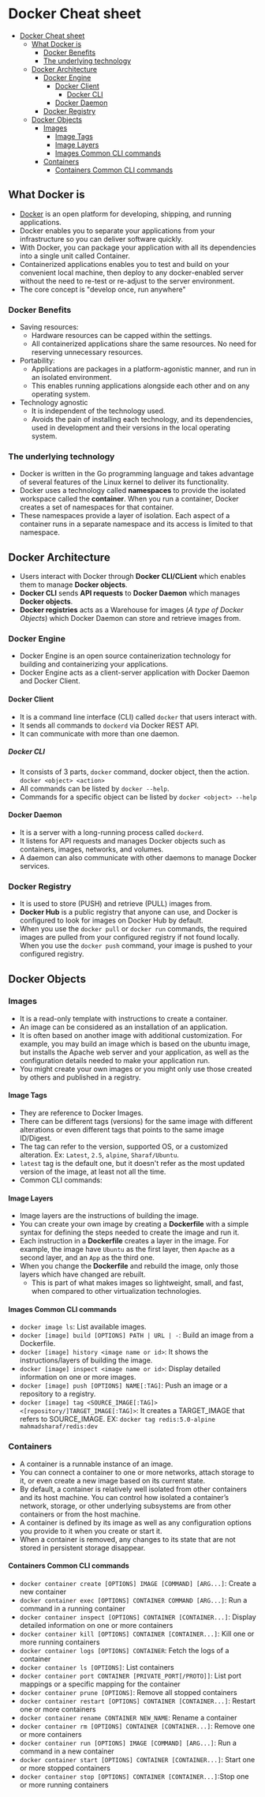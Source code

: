 # Docker Cheat sheet

- [Docker Cheat sheet](#docker-cheat-sheet)
  - [What Docker is](#what-docker-is)
    - [Docker Benefits](#docker-benefits)
    - [The underlying technology](#the-underlying-technology)
  - [Docker Architecture](#docker-architecture)
    - [Docker Engine](#docker-engine)
      - [Docker Client](#docker-client)
        - [Docker CLI](#docker-cli)
      - [Docker Daemon](#docker-daemon)
    - [Docker Registry](#docker-registry)
  - [Docker Objects](#docker-objects)
    - [Images](#images)
      - [Image Tags](#image-tags)
      - [Image Layers](#image-layers)
      - [Images Common CLI commands](#images-common-cli-commands)
    - [Containers](#containers)
      - [Containers Common CLI commands](#containers-common-cli-commands)

## What Docker is

- [Docker](https://docker.com) is an open platform for developing, shipping, and running applications.
- Docker enables you to separate your applications from your infrastructure so you can deliver software quickly.
- With Docker, you can package your application with all its dependencies into a single unit called Container.
- Containerized applications enables you to test and build on your convenient local machine, then deploy to any docker-enabled server without the need to re-test or re-adjust to the server environment.
- The core concept is "develop once, run anywhere"

### Docker Benefits

- Saving resources:
  - Hardware resources can be capped within the settings.
  - All containerized applications share the same resources. No need for reserving unnecessary resources.
- Portability:
  - Applications are packages in a platform-agonistic manner, and run in an isolated environment.
  - This enables running applications alongside each other and on any operating system.
- Technology agnostic
  - It is independent of the technology used.
  - Avoids the pain of installing each technology, and its dependencies, used in development and their versions in the local operating system.

### The underlying technology

- Docker is written in the Go programming language and takes advantage of several features of the Linux kernel to deliver its functionality.
- Docker uses a technology called **namespaces** to provide the isolated workspace called the **container**. When you run a container, Docker creates a set of namespaces for that container.
- These namespaces provide a layer of isolation. Each aspect of a container runs in a separate namespace and its access is limited to that namespace.

## Docker Architecture

- Users interact with Docker through **Docker CLI/CLient** which enables them to manage **Docker objects**.
- **Docker CLI** sends **API requests** to **Docker Daemon** which manages **Docker objects**.
- **Docker registries** acts as a Warehouse for images (*A type of Docker Objects*) which Docker Daemon can store and retrieve images from.

### Docker Engine

- Docker Engine is an open source containerization technology for building and containerizing your applications.
- Docker Engine acts as a client-server application with Docker Daemon and Docker Client.

#### Docker Client

- It is a command line interface (CLI) called `docker` that users interact with.
- It sends all commands to `dockerd` via Docker REST API.
- It can communicate with more than one daemon.

##### Docker CLI

- It consists of 3 parts, `docker` command, docker object, then the action. `docker <object> <action>`
- All commands can be listed by `docker --help`.
- Commands for a specific object can be listed by `docker <object> --help`

#### Docker Daemon
  
- It is a server with a long-running process called `dockerd`.
- It listens for API requests and manages Docker objects such as containers, images, networks, and volumes.
- A daemon can also communicate with other daemons to manage Docker services.

### Docker Registry

- It is used to store (PUSH) and retrieve (PULL) images from.
- **Docker Hub** is a public registry that anyone can use, and Docker is configured to look for images on Docker Hub by default.
- When you use the `docker pull` or `docker run` commands, the required images are pulled from your configured registry if not found locally. When you use the `docker push` command, your image is pushed to your configured registry.

## Docker Objects

### Images

- It is a read-only template with instructions to create a container.
- An image can be considered as an installation of an application.
- It is often based on another image with additional customization. For example, you may build an image which is based on the ubuntu image, but installs the Apache web server and your application, as well as the configuration details needed to make your application run.
- You might create your own images or you might only use those created by others and published in a registry.

#### Image Tags

- They are reference to Docker Images.
- There can be different tags (versions) for the same image with different alterations or even different tags that points to the same image ID/Digest.
- The tag can refer to the version, supported OS, or a customized alteration. Ex: `Latest`, `2.5`, `alpine`, `Sharaf/Ubuntu`.
- `latest` tag is the default one, but it doesn't refer as the most updated version of the image, at least not all the time.
- Common CLI commands:

#### Image Layers

- Image layers are the instructions of building the image.
- You can create your own image by creating a **Dockerfile** with a simple syntax for defining the steps needed to create the image and run it.
- Each instruction in a **Dockerfile** creates a layer in the image. For example, the image have `Ubuntu` as the first layer, then `Apache` as a second layer, and an `App` as the third one.
- When you change the **Dockerfile** and rebuild the image, only those layers which have changed are rebuilt.
  - This is part of what makes images so lightweight, small, and fast, when compared to other virtualization technologies.

#### Images Common CLI commands

- `docker image ls`: List available images.
- `docker [image] build [OPTIONS] PATH | URL | -`: Build an image from a Dockerfile.
- `docker [image] history <image name or id>`: It shows the instructions/layers of building the image.
- `docker [image] inspect <image name or id>`: Display detailed information on one or more images.
- `docker [image] push [OPTIONS] NAME[:TAG]`: Push an image or a repository to a registry.
- `docker [image] tag <SOURCE_IMAGE[:TAG]> <[repository/]TARGET_IMAGE[:TAG]>`: It creates a TARGET_IMAGE that refers to SOURCE_IMAGE. EX: `docker tag redis:5.0-alpine mahmadsharaf/redis:dev`

### Containers

- A container is a runnable instance of an image.
- You can connect a container to one or more networks, attach storage to it, or even create a new image based on its current state.
- By default, a container is relatively well isolated from other containers and its host machine. You can control how isolated a container’s network, storage, or other underlying subsystems are from other containers or from the host machine.
- A container is defined by its image as well as any configuration options you provide to it when you create or start it.
- When a container is removed, any changes to its state that are not stored in persistent storage disappear.

#### Containers Common CLI commands

- `docker container create [OPTIONS] IMAGE [COMMAND] [ARG...]`: Create a new container
- `docker container exec [OPTIONS] CONTAINER COMMAND [ARG...]`: Run a command in a running container
- `docker container inspect [OPTIONS] CONTAINER [CONTAINER...]`: Display detailed information on one or more containers
- `docker container kill [OPTIONS] CONTAINER [CONTAINER...]`: Kill one or more running containers
- `docker container logs [OPTIONS] CONTAINER`: Fetch the logs of a container
- `docker container ls [OPTIONS]`: List containers
- `docker container port CONTAINER [PRIVATE_PORT[/PROTO]]`: List port mappings or a specific mapping for the container
- `docker container prune [OPTIONS]`: Remove all stopped containers
- `docker container restart [OPTIONS] CONTAINER [CONTAINER...]`: Restart one or more containers
- `docker container rename CONTAINER NEW_NAME`: Rename a container
- `docker container rm [OPTIONS] CONTAINER [CONTAINER...]`: Remove one or more containers
- `docker container run [OPTIONS] IMAGE [COMMAND] [ARG...]`: Run a command in a new container
- `docker container start [OPTIONS] CONTAINER [CONTAINER...]`: Start one or more stopped containers
- `docker container stop [OPTIONS] CONTAINER [CONTAINER...]`:Stop one or more running containers
